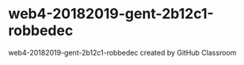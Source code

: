 # web4-20182019-gent-2b12c1-robbedec
web4-20182019-gent-2b12c1-robbedec created by GitHub Classroom

